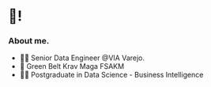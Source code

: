 <!--
**andersondias-viavarejo/andersondias-viavarejo** is a ✨ _special_ ✨ repository because its `README.md` (this file) appears on your GitHub profile.
-->

# 👋!
### About me.
- 👨‍💻 Senior Data Engineer @VIA Varejo.
- 🥋 Green Belt Krav Maga FSAKM
- 👨‍🎓 Postgraduate in Data Science - Business Intelligence
